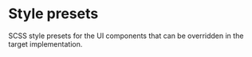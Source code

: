 # Style presets
SCSS style presets for the UI components that can be overridden in the target implementation.
